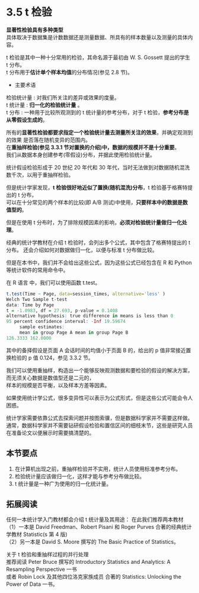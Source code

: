 # 3.5 t 检验

**显著性检验具有多种类型**    
具体取决于数据集是计数数据还是测量数据、所具有的样本数量以及测量的具体内容。  

t 检验是其中一种十分常用的检验，其命名源于最初由 W. S. Gossett 提出的学生 t 分布。  
t 分布用于**估计单个样本均值**的分布情况(参见 2.8 节)。  

* 主要术语  

检验统计量  : 对我们所关注的差异或效果的度量。  
t 统计量  : **归一化的检验统计量** 。   
t 分布  : 一种用于比较所观测到的 t 统计量的参考分布，对于 t 检验，**参考分布是从零假设生成的**。    

所有的**显著性检验都要求指定一个检验统计量去测量所关注的效果**，并确定观测到的效果 是否落在随机变异的范围内。  
在**重抽样检验(参见 3.3.1 节对置换的介绍)中，数据的规模并不是十分重要**。  
我们从数据本身创建参考(零假设)分布，并据此使用检验统计量。  

统计假设检验形成于 20 世纪 20 年代和 30 年代，当时无法做到对数据随机混洗数千次，以用于重抽样检验。  

但是统计学家发现，**t 检验很好地近似了置换(随机混洗)分布**，t 检验基于格赛特提出的 t 分布，  
可以在十分常见的两个样本的比较(即 A/B 测试)中使用，**只要样本中的数据是数值型的**。  

但是在使用 t 分布时，为了排除规模因素的影响，**必须对检验统计量做归一化处理**。  

经典的统计学教材在介绍 t 检验时，会列出多个公式，其中包含了格赛特提出的 t 分布。
还会介绍如何对数据做归一化，以便与标准 t 分布做比较。  

但是在本书中，我们并不会给出这些公式，因为这些公式已经包含在 R 和 Python 等统计软件的常用命令中。  

在 R 语言 中，我们可以使用函数 t.test。
```r
t.test(Time ~ Page, data=session_times, alternative='less' )
Welch Two Sample t-test
data: Time by Page
t = -1.0983, df = 27.693, p-value = 0.1408
alternative hypothesis: true difference in means is less than 0
95 percent confidence interval: -Inf 19.59674
     sample estimates:
     mean in group Page A mean in group Page B
126.3333 162.0000
```

其中的备择假设是页面 A 会话时间的均值小于页面 B 的，给出的 p 值非常接近置换检验的 p 值 0.124，参见 3.3.2 节。    

我们可以使用重抽样，构造出一个能够反映观测数据和要检验的假设的解决方案，而无须关心数据是数值型还是二元的，  
样本的规模是否平衡，以及样本方差等因素。  

如果使用统计学公式，很多变异性可以表示为公式形式，但是这些公式可能会令人困惑。  

统计学家需要依靠公式去探索问题并按图索骥，但是数据科学家并不需要这样做。  
通常，数据科学家并不需要钻研假设检验和置信区间的细枝末节，这些是研究人员在准备论文以便展示时需要搞清楚的。  

## 本节要点

1. 在计算机出现之前，重抽样检验并不实用，统计人员使用标准参考分布。  
2. 检验统计量应该做归一化，这样才能与参考分布做比较。  
3. t 统计量是一种广为使用的归一化统计量。  

## 拓展阅读

任何一本统计学入门教材都会介绍 t 统计量及其用途：
在此我们推荐两本教材  
（1）一本是 David Freedman、Robert Pisani 和 Roger Purves 合著的经典统计学教材 Statistic(s 第 4 版)  
（2）另一本是 David S. Moore 撰写的 The Basic Practice of Statistics。  

关于 t 检验和重抽样过程的并行处理  
推荐阅读 Peter Bruce 撰写的 Introductory Statistics and Analytics: A Resampling Perspective 一书  
或者 Robin Lock 及其他四位洛克家族成员 合著的 Statistics: Unlocking the Power of Data 一书。  

